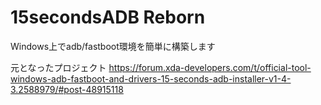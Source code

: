 # 15secondsADB Reborn
Windows上でadb/fastboot環境を簡単に構築します

元となったプロジェクト
https://forum.xda-developers.com/t/official-tool-windows-adb-fastboot-and-drivers-15-seconds-adb-installer-v1-4-3.2588979/#post-48915118

